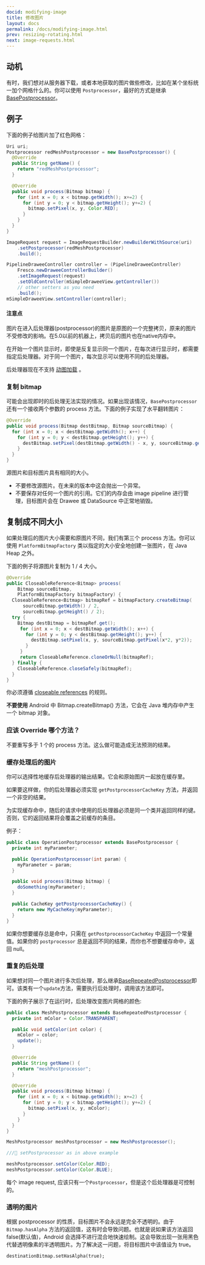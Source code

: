 ```yaml
---
docid: modifying-image
title: 修改图片
layout: docs
permalink: /docs/modifying-image.html
prev: resizing-rotating.html
next: image-requests.html
---
```


## 动机

有时，我们想对从服务器下载，或者本地获取的图片做些修改，比如在某个坐标统一加个网格什么的。你可以使用 `Postprocessor`，最好的方式是继承 [BasePostprocessor](../javadoc/reference/com/facebook/imagepipeline/request/BasePostprocessor.html)。

## 例子

下面的例子给图片加了红色网格：

```java
Uri uri;
Postprocessor redMeshPostprocessor = new BasePostprocessor() {
  @Override
  public String getName() {
    return "redMeshPostprocessor";
  }

  @Override
  public void process(Bitmap bitmap) {
    for (int x = 0; x < bitmap.getWidth(); x+=2) {
      for (int y = 0; y < bitmap.getHeight(); y+=2) {
        bitmap.setPixel(x, y, Color.RED);
      }
    }
  }
}

ImageRequest request = ImageRequestBuilder.newBuilderWithSource(uri)
    .setPostprocessor(redMeshPostprocessor)
    .build();

PipelineDraweeController controller = (PipelineDraweeController)
    Fresco.newDraweeControllerBuilder()
    .setImageRequest(request)
    .setOldController(mSimpleDraweeView.getController())
    // other setters as you need
    .build();
mSimpleDraweeView.setController(controller);
```

#### 注意点

图片在进入后处理器(postprocessor)的图片是原图的一个完整拷贝，原来的图片不受修改的影响。在5.0以前的机器上，拷贝后的图片也在native内存中。

在开始一个图片显示时，即使是反复显示同一个图片，在每次进行显示时，都需要指定后处理器。对于同一个图片，每次显示可以使用不同的后处理器。

后处理器现在不支持 [动图加载](animations.html) 。

### 复制 bitmap

可能会出现即时的后处理无法实现的情况。如果出现该情况，`BasePostprocessor` 还有一个接收两个参数的 process 方法。下面的例子实现了水平翻转图片：

```java
@Override
public void process(Bitmap destBitmap, Bitmap sourceBitmap) {
  for (int x = 0; x < destBitmap.getWidth(); x++) {
    for (int y = 0; y < destBitmap.getHeight(); y++) {
      destBitmap.setPixel(destBitmap.getWidth() - x, y, sourceBitmap.getPixel(x, y));
    }
  }
}
```
源图片和目标图片具有相同的大小。

 - 不要修改源图片。在未来的版本中这会抛出一个异常。
 - 不要保存对任何一个图片的引用。它们的内存会由 image pipeline 进行管理，目标图片会在 Drawee 或 DataSource 中正常地销毁。

## 复制成不同大小

如果处理后的图片大小需要和原图片不同，我们有第三个 process 方法。你可以使用 `PlatformBitmapFactory` 类以指定的大小安全地创建一张图片，在 Java Heap 之外。

下面的例子将源图片复制为 1 / 4 大小。

```java
@Override
public CloseableReference<Bitmap> process(
    Bitmap sourceBitmap,
    PlatformBitmapFactory bitmapFactory) {
  CloseableReference<Bitmap> bitmapRef = bitmapFactory.createBitmap(
      sourceBitmap.getWidth() / 2,
      sourceBitmap.getHeight() / 2);
  try {
    Bitmap destBitmap = bitmapRef.get();
	 for (int x = 0; x < destBitmap.getWidth(); x++) {
	   for (int y = 0; y < destBitmap.getHeight(); y++) {
	     destBitmap.setPixel(x, y, sourceBitmap.getPixel(x*2, y*2));
	   }
	 }
	 return CloseableReference.cloneOrNull(bitmapRef);
  } finally {
    CloseableReference.closeSafely(bitmapRef);
  }
}
```

你必须遵循 [closeable references](../docs/closeable-references.html) 的规则。

**不要使用** Android 中 Bitmap.createBitmap() 方法，它会在 Java 堆内存中产生一个 bitmap 对象。

### 应该 Override 哪个方法？

不要重写多于 1 个的 process 方法。这么做可能造成无法预测的结果。

### 缓存处理后的图片

你可以选择性地缓存后处理器的输出结果。它会和原始图片一起放在缓存里。

如果要这样做，你的后处理器必须实现 `getPostprocessorCacheKey` 方法，并返回一个非空的结果。

为实现缓存命中，随后的请求中使用的后处理器必须是同一个类并返回同样的键。否则，它的返回结果将会覆盖之前缓存的条目。

例子：

```java
public class OperationPostprocessor extends BasePostprocessor {
  private int myParameter;

  public OperationPostprocessor(int param) {
    myParameter = param;
  }

  public void process(Bitmap bitmap) {
    doSomething(myParameter);
  }

  public CacheKey getPostprocessorCacheKey() {
    return new MyCacheKey(myParameter);
  }
}
```

如果你想要缓存总是命中，只需在 `getPostprocessorCacheKey` 中返回一个常量值。如果你的 `postprocessor` 总是返回不同的结果，而你也不想要缓存命中，返回 null。

### 重复的后处理

如果想对同一个图片进行多次后处理，那么继承[BaseRepeatedPostprocessor](../javadoc/reference/com/facebook/imagepipeline/request/BaseRepatedPostprocessor.html)即可。该类有一个`update`方法，需要执行后处理时，调用该方法即可。

下面的例子展示了在运行时，后处理改变图片网格的颜色:

```java
public class MeshPostprocessor extends BaseRepeatedPostprocessor {
  private int mColor = Color.TRANSPARENT;

  public void setColor(int color) {
    mColor = color;
    update();
  }

  @Override
  public String getName() {
    return "meshPostprocessor";
  }

  @Override
  public void process(Bitmap bitmap) {
    for (int x = 0; x < bitmap.getWidth(); x+=2) {
      for (int y = 0; y < bitmap.getHeight(); y+=2) {
        bitmap.setPixel(x, y, mColor);
      }
    }
  }
}

MeshPostprocessor meshPostprocessor = new MeshPostprocessor();

/// setPostprocessor as in above example

meshPostprocessor.setColor(Color.RED);
meshPostprocessor.setColor(Color.BLUE);
```

每个 image request, 应该只有一个`Postprocessor`，但是这个后处理器是可控制的。

### 透明的图片

根据 postprocessor 的性质，目标图片不会永远是完全不透明的。由于 `Bitmap.hasAlpha` 方法的返回值，这有时会导致问题。也就是说如果该方法返回 false(默认值)，Android 会选择不进行混合地快速绘制。这会导致出现一张用黑色代替透明像素的半透明图片。为了解决这一问题，将目标图片中该值设为 true。


```
destinationBitmap.setHasAlpha(true);
```
